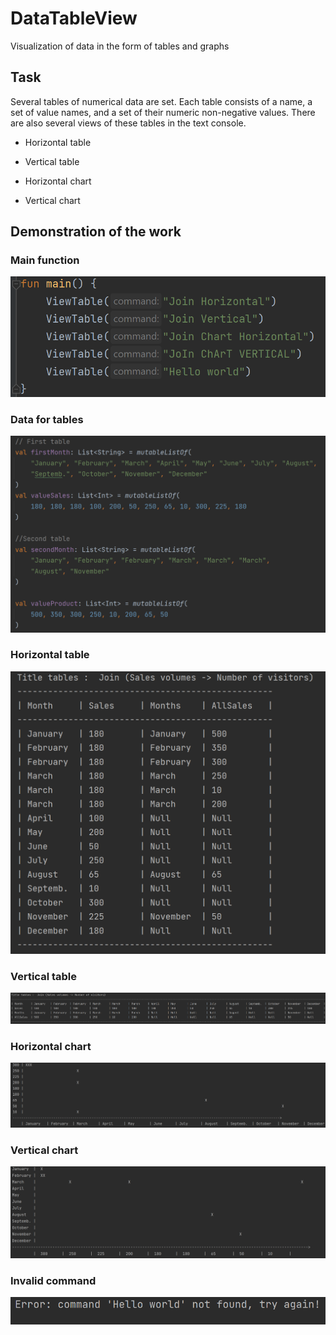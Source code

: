 # DataTableView
Visualization of data in the form of tables and graphs

## Task

Several tables of numerical data are set. Each table consists of a name, a set of value names, and a set of their numeric non-negative values. There are also several views of these tables in the text console.

* Horizontal table

* Vertical table

* Horizontal chart

* Vertical chart

## Demonstration of the work

### Main function

![Alt text](image/main.png)

### Data for tables

![Alt text](image/data.png)

### Horizontal table

![Alt text](image/table_1.png)

### Vertical table

![Alt text](image/table_2.png)

### Horizontal chart

![Alt text](image/table_3.png)

### Vertical chart

![Alt text](image/table_4.png)

### Invalid command

![Alt text](image/error_command.png)
